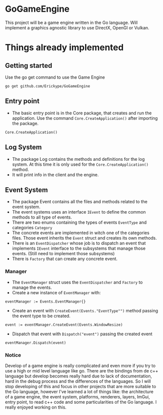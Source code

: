 # GoGameEngine
This project will be a game engine written in the Go
language. Will implement a graphics agnostic library to use
DirectX, OpenGl or Vulkan.

# Things already implemented

## Getting started
Use the go get command to use the Game Engine

```
go get github.com/Erickype/GoGameEngine
```

## Entry point
- The basic entry point is in the Core package, 
that creates and run the application. Use the command
`Core.CreateApplication()` after importing the 
package.

```
Core.CreateApplication()
```

## Log System
- The package Log contains the methods and definitions
for the log system. At this time it is only used
for the `Core.CreateApplication()` method.
- It will print info in the client and the engine.

## Event System
- The package Event contains all the files and
methods related to the event system.
- The event systems uses an interface `IEvent` to define
the common methods to all type of events.
- There are two enums containing the types of events `EventType`
and categories `Category`
- The concrete events are implemented in witch one of the
categories files. Those event inherits the `Event` struct
and creates its own methods.
- There is an `EventDispatcher` whose job is to dispatch an
event that implements `IEvent` interface to the subsystems
that manage those events. (Still need to implement those subsystems)
- There is `Factory` that can create any concrete event.

### Manager
- The `EventManager` struct uses the `EventDispatcher` and `Factory`
to manage the events.
- Create a new instance of `EventManager` with:
````
eventManager := Events.EventManager{}
````
- Create an event with `CreateEvent(Events."EventType"")` method
passing the event type to be created.
````
event := eventManager.CreateEvent(Events.WindowResize)
````
- Dispatch that event with `Dispatch("event")` passing the
created event
````
eventManager.Dispatch(event)
````

### Notice
Develop of a game engine is really complicated and even more
if you try to use a high or mid level language like go.
There are the bindings from de c++ language but develop becomes
really hard due to lack of documentation, hard in the debug process
and the differences of the languages.
So I will stop developing of this and focus in other projects 
that are more suitable to the Go language, however I've learned a lot of things 
like: the architecture of a game engine, the event system, platforms, renderers,
layers, ImGui, entry point, to read c++ code and some particularities of the Go
language. I really enjoyed working on this. 